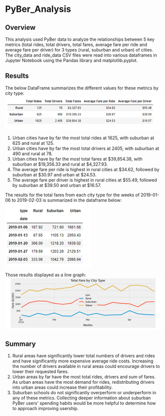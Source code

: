 # PyBer_Analysis

## Overview

This analysis used PyBer data to analyze the relationships between 5 key metrics (total rides, total drivers, total fares, average fare per ride and average fare per driver) for 3 types (rural, suburban and urban) of cities. The city_data and ride_data CSV files were read into various dataframes in Jupyter Notebook using the Pandas library and matplotlib.pyplot. 

## Results

The below DataFrame summarizes the different values for these metrics by city type:
![""](Resources/PyBer_summary_df.PNG)


1. Urban cities have by far the most total rides at 1625, with suburban at 625 and rural at 125.
2. Urban cities have by far the most total drivers at 2405, with suburban at 490 and rural at 78. 
3. Urban cities have by far the most total fares at $39,854.38, with suburban at $19,356.33 and rural at $4,327.93.
4. The average fare per ride is highest in rural cities at $34.62, followed by suburban at $30.97 and urban at $24.53.
5. The average fare per driver is highest in rural cities at $55.49, followed by suburban at $39.50 and urban at $16.57.


The results for the total fares from each city type for the weeks of 2019-01-06 to 2019-02-03 is summarized in the dataframe below:
![""](Resources/sum_of_fares_by_week_and_type.PNG)

Those results displayed as a line graph:
![""](Resources/sum_of_fares_line_graph.PNG)

## Summary

1. Rural areas have significantly lower total numbers of drivers and rides and have significantly more expensive average ride costs. Increasing the number of drivers available in rural areas could encourage drivers to lower their requested fares.
2. Urban areas by far have the most total rides, drivers and sum of fares. As urban areas have the most demand for rides, redistributing drivers into urban areas could increase their profitability. 
3. Suburban schools do not significantly overperform or underperform in any of these metrics. Collecting deeper information about suburban PyBer users' spending habits would be more helpful to determine how to approach improving usership. 
